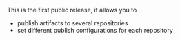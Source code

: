 This is the first public release, it allows you to
* publish artifacts to several repositories
* set different publish configurations for each repository
